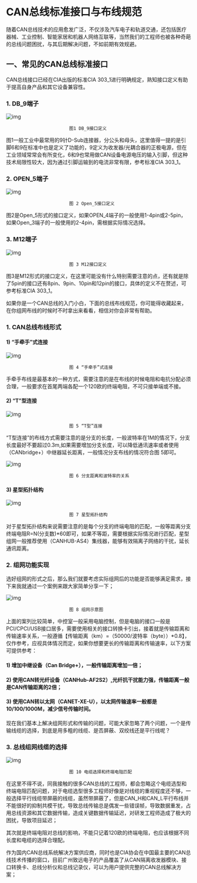 # CAN总线标准接口与布线规范

随着CAN总线技术的应用愈发广泛，不仅涉及汽车电子和轨道交通，还包括医疗器械、工业控制、智能家居和机器人网络互联等，当然我们的工程师也被各种奇葩的总线问题困扰，与其后期解决问题，不如前期有效规避。

## 一、常见的CAN总线标准接口

CAN总线接口已经在CIA出版的标准CIA 303_1进行明确规定，熟知接口定义有助于提高自身产品和其它设备兼容性。

### 1. DB_9端子

![img](https://www.zlg.cn/tpl/zlg/Public/faq_img/canbus/canjszt2017051101.jpg)

							图1 DB_9接口定义

图1一般工业中最常用的9针D-Sub连接器，分公头和母头，这里值得一提的是引脚6和9在标准中也是定义了功能的，9定义为收发器/光耦合器的正极电源，但在工业领域常常会有所变化，6和9也常用做CAN设备电源电压的输入引脚，但这种技术局限性较大，因为通过引脚运输到的电流非常有限，参考标准CIA 303_1。

### 2. OPEN_5端子

![img](https://www.zlg.cn/tpl/zlg/Public/faq_img/canbus/canjszt2017051102.jpg)

							图 2 Open_5接口定义

图2是Open_5形式的接口定义，如果OPEN_4端子的一般使用1-4pin或2-5pin，如果Open_3端子的一般使用的2-4pin，需根据实际情况选择。

### 3. M12端子

![img](https://www.zlg.cn/tpl/zlg/Public/faq_img/canbus/canjszt2017051103.jpg)

							图 3 M12接口定义

图3是M12形式的接口定义，在这里可能没有什么特别需要注意的点，还有就是除了5pin的接口还有8pin、9pin、10pin和12pin的接口，具体的定义不在赘述，可参考标准CIA 303_1。

如果你是一个CAN总线的入门小白，下面的总线布线规范，你可能得收藏起来，在你组网布线的时候时不时拿出来看看，相信对你会非常有帮助。

### 1. CAN总线布线形式

#### 1) “手牵手”式连接

![img](https://www.zlg.cn/tpl/zlg/Public/faq_img/canbus/canjszt2017051104.jpg)

							图 4 “手牵手”式连接

手牵手布线是最基本的一种方式，需要注意的是在布线的时候电阻和电抗分配必须合理，一般要求在首尾两端各配一个120欧的终端电阻，不可只接单端或不接。

#### 2) “T”型连接

![img](https://www.zlg.cn/tpl/zlg/Public/faq_img/canbus/canjszt2017051105.jpg)

							图 5 “T型”连接

“T型连接”的布线方式需要注意的是分支的长度，一般波特率在1M的情况下，分支长度最好不要超过0.3m,如果需要增加分支长度，可以降低通讯速率或者使用（CANbridge+）中继器延长距离，一般情况分支布线的情况符合图 5即可。

![img](https://www.zlg.cn/tpl/zlg/Public/faq_img/canbus/canjszt2017051106.jpg)

							图 6 分支距离和波特率的关系

#### 3) 星型拓扑结构

![img](https://www.zlg.cn/tpl/zlg/Public/faq_img/canbus/canjszt2017051107.jpg)

							图 7 星型拓扑结构

对于星型拓扑结构来说需要注意的是每个分支的终端电阻的匹配，一般等距离分支终端电阻R=N(分支数)*60即可，如果不等距，需要根据实际情况进行匹配，星型组网一般推荐使用（CANHUB-AS4）集线器，能够有效隔离子网络的干扰，延长通讯距离。

### 2. 组网功能实现

选好组网的形式之后，那么我们就要考虑实际组网后的功能是否能够满足需求，接下来我就通过一个案例来跟大家简单分享一下；

![img](https://www.zlg.cn/tpl/zlg/Public/faq_img/canbus/canjszt2017051108.jpg)

							图 8 组网示意图

上面的案列比较简单，中控室一般采用电脑控制，但是电脑的接口一般是PCI/CPCI/USB接口居多，需要使用相关的接口转换卡引出，接着就是传输距离和传输速率关系，一般遵循【传输距离（km）=（50000/波特率（byte））*0.8】，仅作参考，应视具体情况而定，如果你想要更长的传输距离和传输速率，以下方案可提供参考：

#### 1) 增加中继设备（Can Bridge+），一般传输距离增加一倍；

#### 2) 使用CAN转光纤设备（CANHub-AF2S2）,光纤抗干扰能力强，传输距离一般是CAN传输距离的2倍；

#### 3) 使用CAN转以太网（CANET-XE-U），以太网传输速率一般都是10/100/1000M，减少信号传输时间。

现在我们基本上解决组网形式和传输的问题，可能大家忽略了两个问题，一个是传输线缆的选择，到底是用多粗的线缆、是否屏蔽、双绞线还是平行线呢？

### 3. 总线组网线缆的选择

![img](https://www.zlg.cn/tpl/zlg/Public/faq_img/canbus/canjszt2017051109.jpg)

							图 10 电缆选择和终端电阻匹配

在这里不得不说，同我接触的很多CAN总线的工程师，都会忽略这个电缆选型和终端电阻匹配问题，对于电缆选型很多工程师好像是对线缆的重视程度还不够，一般选择平行线缆带屏蔽的线缆，虽然带屏蔽了，但是CAN_H和CAN_L平行布线并不能很好的抑制共模干扰，导致总线传输总是偶发一些错误帧，导致数据重发，占用总线资源和其它数据传输，造成关键数据传输延迟，对研发工程师造成了极大的困扰，导致项目延迟；

其次就是终端电阻对总线的影响，不能只记着120欧的终端电阻，也应该根据不同长度和电缆的选择合理配。

作为国内CAN总线系统解决方案供应商，同时也是CIA协会在中国最主要的CAN总线技术传播的窗口，目前广州致远电子的产品覆盖了从CAN隔离收发器模块、接口转换卡、总线分析仪和总线记录仪，可以为用户提供完整的CAN总线解决方案；
